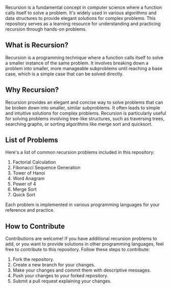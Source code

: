 Recursion is a fundamental concept in computer science where a function calls itself to solve a problem. It's widely used in various algorithms and data structures to provide elegant solutions for complex problems. This repository serves as a learning resource for understanding and practicing recursion through hands-on problems.


## What is Recursion?

Recursion is a programming technique where a function calls itself to solve a smaller instance of the same problem. It involves breaking down a problem into smaller, more manageable subproblems until reaching a base case, which is a simple case that can be solved directly.

## Why Recursion?

Recursion provides an elegant and concise way to solve problems that can be broken down into smaller, similar subproblems. It often leads to simple and intuitive solutions for complex problems. Recursion is particularly useful for solving problems involving tree-like structures, such as traversing trees, searching graphs, or sorting algorithms like merge sort and quicksort.

## List of Problems

Here's a list of common recursion problems included in this repository:

1. Factorial Calculation
2. Fibonacci Sequence Generation
3. Tower of Hanoi
4. Word Anagram
5. Power of 4
6. Merge Sort
7. Quick Sort

Each problem is implemented in various programming languages for your reference and practice.

## How to Contribute

Contributions are welcome! If you have additional recursion problems to add, or you want to provide solutions in other programming languages, feel free to contribute to this repository. Follow these steps to contribute:

1. Fork the repository.
2. Create a new branch for your changes.
3. Make your changes and commit them with descriptive messages.
4. Push your changes to your forked repository.
5. Submit a pull request explaining your changes.

